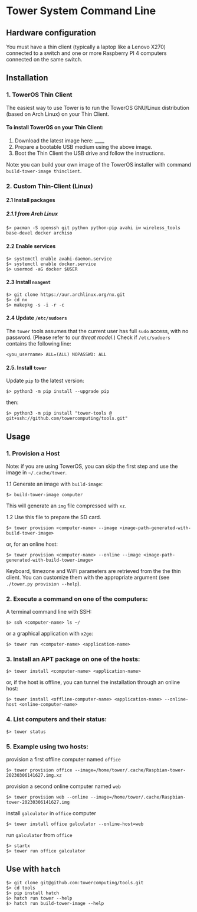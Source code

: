 # Tower System Command Line

## Hardware configuration

You must have a thin client (typically a laptop like a Lenovo X270) connected to a switch and one or more Raspberry PI 4 computers connected on the same switch.

## Installation

### 1. TowerOS Thin Client

The easiest way to use Tower is to run the TowerOS GNU/Linux distribution (based on Arch Linux) on your Thin Client.

#### To install TowerOS on your Thin Client:
1. Download the latest image here: ____
2. Prepare a bootable USB medium using the above image.
3. Boot the Thin Client the USB drive and follow the instructions.

Note: you can build your own image of the TowerOS installer with command `build-tower-image thinclient`.

### 2. Custom Thin-Client (Linux)

#### 2.1 Install packages

##### 2.1.1 from Arch Linux
```
$> pacman -S openssh git python python-pip avahi iw wireless_tools base-devel docker archiso
```

#### 2.2 Enable services

```
$> systemctl enable avahi-daemon.service
$> systemctl enable docker.service
$> usermod -aG docker $USER
```

#### 2.3 Install `nxagent`

```
$> git clone https://aur.archlinux.org/nx.git
$> cd nx
$> makepkg -s -i -r -c
```

#### 2.4 Update `/etc/sudoers`

The `tower` tools assumes that the current user has full `sudo` access, with no password. (Please refer to our *threat model*.)
Check if `/etc/sudoers` contains the following line:

```
<you_username> ALL=(ALL) NOPASSWD: ALL
```

#### 2.5. Install `tower`

Update `pip` to the latest version:

```
$> python3 -m pip install --upgrade pip
```

then:

```
$> python3 -m pip install "tower-tools @ git+ssh://github.com/towercomputing/tools.git"
```

## Usage

### 1. Provision a Host

Note: if you are using TowerOS, you can skip the first step and use the image in `~/.cache/tower`.

1.1 Generate an image with `build-image`:

```
$> build-tower-image computer
```

This will generate an `img` file compressed with `xz`.

1.2 Use this file to prepare the SD card.

```
$> tower provision <computer-name> --image <image-path-generated-with-build-tower-image>
```

or, for an online host:

```
$> tower provision <computer-name> --online --image <image-path-generated-with-build-tower-image>
```

Keyboard, timezone and WiFi parameters are retrieved from the the thin client. You can customize them with the appropriate argument (see `./tower.py provision --help`).

### 2. Execute a command on one of the computers:

A terminal command line with SSH:

```
$> ssh <computer-name> ls ~/
```

or a graphical application with `x2go`:

```
$> tower run <computer-name> <application-name>
```

###  3. Install an APT package on one of the hosts:

```
$> tower install <computer-name> <application-name>
```

or, if the host is offline, you can tunnel the installation through an online host:

```
$> tower install <offline-computer-name> <application-name> --online-host <online-computer-name> 
```

### 4. List computers and their status:

```
$> tower status
```

### 5. Example using two hosts:

provision a first offline computer named `office`

```
$> tower provision office --image=/home/tower/.cache/Raspbian-tower-20230306141627.img.xz
```

provision a second online computer named `web`

```
$> tower provision web --online --image=/home/tower/.cache/Raspbian-tower-20230306141627.img
```

install `galculator` in `office` computer

```
$> tower install office galculator --online-host=web
```

run `galculator` from `office`

```
$> startx
$> tower run office galculator
```

## Use with `hatch`

```
$> git clone git@github.com:towercomputing/tools.git
$> cd tools
$> pip install hatch
$> hatch run tower --help
$> hatch run build-tower-image --help
```
